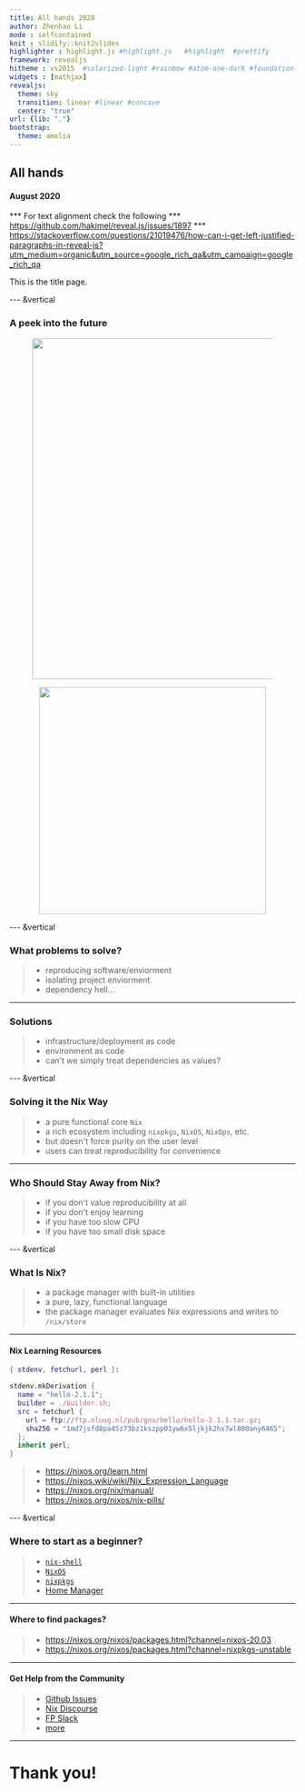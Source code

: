 ```yaml
---
title: All hands 2020
author: Zhenhao Li
mode : selfcontained
knit : slidify::knit2slides
highlighter : highlight.js #highlight.js   #highlight  #prettify
framework: revealjs
hitheme : vs2015  #solarized-light #rainbow #atom-one-dark #foundation #vs2015 #sunburst #zenburn #tomorrow
widgets : [mathjax] 
revealjs:
  theme: sky
  transition: linear #linear #concave
  center: "true"
url: {lib: "."}
bootstrap:
  theme: amelia
---
```

<style>
    .reveal h5 {
                  text-transform: none;
          }
</style>


## All hands

#### August 2020

<script src="http://ajax.googleapis.com/ajax/libs/jquery/1.9.1/jquery.min.js"></script>

*** For text alignment check the following
*** https://github.com/hakimel/reveal.js/issues/1897
*** https://stackoverflow.com/questions/21019476/how-can-i-get-left-justified-paragraphs-in-reveal-js?utm_medium=organic&utm_source=google_rich_qa&utm_campaign=google_rich_qa

This is the title page.

--- &vertical

### A peek into the future

<div style='text-align: center;'>
<figure>
    <img height = '600px' src='images/homo_deus.png'/>
</figure>
</div>

<div style='text-align: center;'>
<figure>
    <img height = '400px' src='figure/homo_deus.png' />
</figure>
</div>

--- &vertical

### What problems to solve?

> - reproducing software/enviorment
> - isolating project enviorment
> - dependency hell...

<script>$('ul.incremental li').addClass('fragment')</script>

***

### Solutions

> - infrastructure/deployment as code
> - environment as code
> - can't we simply treat dependencies as values?

<script>$('ul.incremental li').addClass('fragment')</script>

--- &vertical

### Solving it the Nix Way

> - a pure functional core `Nix`
> - a rich ecosystem including `nixpkgs`, `NixOS`, `NixOps`, etc.
> - but doesn't force purity on the user level
> - users can treat reproducibility for convenience 


<script>$('ul.incremental li').addClass('fragment')</script>

***

### Who Should Stay Away from Nix?

> - if you don't value reproducibility at all
> - if you don't enjoy learning
> - if you have too slow CPU
> - if you have too small disk space

<script>$('ul.incremental li').addClass('fragment')</script>

--- &vertical

### What Is Nix?

> - a package manager with built-in utilities
> - a pure, lazy, functional language
> - the package manager evaluates Nix expressions and writes to `/nix/store`


***

#### Nix Learning Resources

```nix
{ stdenv, fetchurl, perl }:

stdenv.mkDerivation {
  name = "hello-2.1.1";
  builder = ./builder.sh;
  src = fetchurl {
    url = ftp://ftp.nluug.nl/pub/gnu/hello/hello-2.1.1.tar.gz;
    sha256 = "1md7jsfd8pa45z73bz1kszpp01yw6x5ljkjk2hx7wl800any6465";
  };
  inherit perl;
}

```

> - https://nixos.org/learn.html
> - https://nixos.wiki/wiki/Nix_Expression_Language
> - https://nixos.org/nix/manual/
> - https://nixos.org/nixos/nix-pills/

<script>$('ul.incremental li').addClass('fragment')</script>


--- &vertical

### Where to start as a beginner?

> - [`nix-shell`](https://nixos.wiki/wiki/Development_environment_with_nix-shell)
> - [`NixOS`](https://nixos.org/nixos/manual/)
> - [`nixpkgs`](https://github.com/NixOS/nixpkgs)
> - [Home Manager](https://github.com/rycee/home-manager)

<script>$('ul.incremental li').addClass('fragment')</script>

***

#### Where to find packages?

> - https://nixos.org/nixos/packages.html?channel=nixos-20.03
> - https://nixos.org/nixos/packages.html?channel=nixpkgs-unstable


***

#### Get Help from the Community

> - [Github Issues](https://github.com/NixOS/nixpkgs/issues)
> - [Nix Discourse](https://discourse.nixos.org/)
> - [FP Slack](functionalprogramming.slack.com)
> - [more](https://nixos.wiki/wiki/Get_In_Touch#:~:text=Nix%20community%20chat%20channels%20are,is%20%23nixos%2Dwikilogs.&text=The%20ofborg%20development%20channel.&text=An%20informal%20channel%20for%20chit,topic%20on%20the%20main%20channel.)

<script>$('ul.incremental li').addClass('fragment')</script>

---

# Thank you! 

